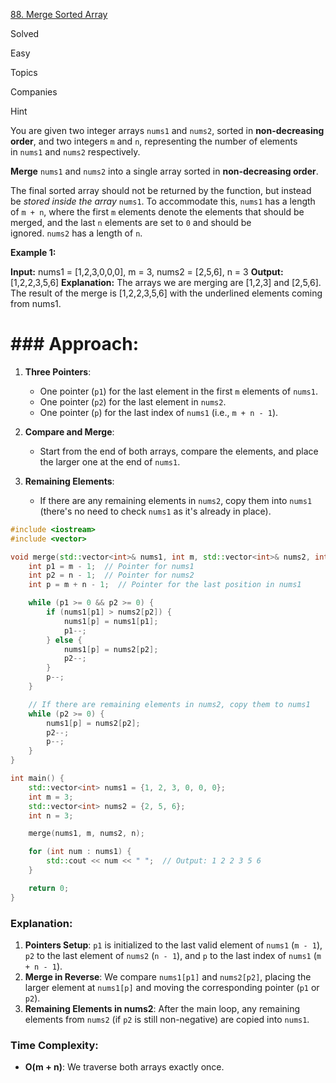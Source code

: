 [88. Merge Sorted Array](https://leetcode.com/problems/merge-sorted-array/)

Solved

Easy

Topics

Companies

Hint

You are given two integer arrays `nums1` and `nums2`, sorted in **non-decreasing order**, and two integers `m` and `n`, representing the number of elements in `nums1` and `nums2` respectively.

**Merge** `nums1` and `nums2` into a single array sorted in **non-decreasing order**.

The final sorted array should not be returned by the function, but instead be _stored inside the array_ `nums1`. To accommodate this, `nums1` has a length of `m + n`, where the first `m` elements denote the elements that should be merged, and the last `n` elements are set to `0` and should be ignored. `nums2` has a length of `n`.

**Example 1:**

**Input:** nums1 = [1,2,3,0,0,0], m = 3, nums2 = [2,5,6], n = 3
**Output:** [1,2,2,3,5,6]
**Explanation:** The arrays we are merging are [1,2,3] and [2,5,6].
The result of the merge is [1,2,2,3,5,6] with the underlined elements coming from nums1.



# ### Approach:

1. **Three Pointers**:
    
    - One pointer (`p1`) for the last element in the first `m` elements of `nums1`.
    - One pointer (`p2`) for the last element in `nums2`.
    - One pointer (`p`) for the last index of `nums1` (i.e., `m + n - 1`).
2. **Compare and Merge**:
    
    - Start from the end of both arrays, compare the elements, and place the larger one at the end of `nums1`.
3. **Remaining Elements**:
    
    - If there are any remaining elements in `nums2`, copy them into `nums1` (there's no need to check `nums1` as it's already in place).
```cpp
#include <iostream>
#include <vector>

void merge(std::vector<int>& nums1, int m, std::vector<int>& nums2, int n) {
    int p1 = m - 1;  // Pointer for nums1
    int p2 = n - 1;  // Pointer for nums2
    int p = m + n - 1;  // Pointer for the last position in nums1

    while (p1 >= 0 && p2 >= 0) {
        if (nums1[p1] > nums2[p2]) {
            nums1[p] = nums1[p1];
            p1--;
        } else {
            nums1[p] = nums2[p2];
            p2--;
        }
        p--;
    }

    // If there are remaining elements in nums2, copy them to nums1
    while (p2 >= 0) {
        nums1[p] = nums2[p2];
        p2--;
        p--;
    }
}

int main() {
    std::vector<int> nums1 = {1, 2, 3, 0, 0, 0};
    int m = 3;
    std::vector<int> nums2 = {2, 5, 6};
    int n = 3;

    merge(nums1, m, nums2, n);

    for (int num : nums1) {
        std::cout << num << " ";  // Output: 1 2 2 3 5 6
    }

    return 0;
}

```
### Explanation:

1. **Pointers Setup**: `p1` is initialized to the last valid element of `nums1` (`m - 1`), `p2` to the last element of `nums2` (`n - 1`), and `p` to the last index of `nums1` (`m + n - 1`).
2. **Merge in Reverse**: We compare `nums1[p1]` and `nums2[p2]`, placing the larger element at `nums1[p]` and moving the corresponding pointer (`p1` or `p2`).
3. **Remaining Elements in nums2**: After the main loop, any remaining elements from `nums2` (if `p2` is still non-negative) are copied into `nums1`.

### Time Complexity:

- **O(m + n)**: We traverse both arrays exactly once.

 